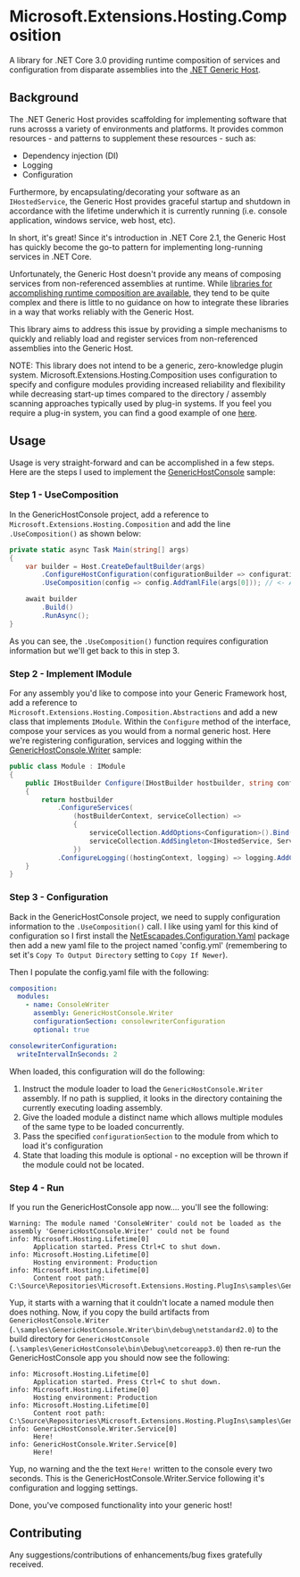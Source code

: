 ﻿# Microsoft.Extensions.Hosting.Composition

A library for .NET Core 3.0 providing runtime composition of services and configuration from disparate assemblies into the [.NET Generic Host](https://docs.microsoft.com/en-us/aspnet/core/fundamentals/host/generic-host?view=aspnetcore-3.0).

## Background

The .NET Generic Host provides scaffolding for implementing software that runs acrosss a variety of environments and platforms. It provides common resources - and patterns to supplement these resources - such as:

  * Dependency injection (DI)
  * Logging
  * Configuration

Furthermore, by encapsulating/decorating your software as an `IHostedService`, the Generic Host provides graceful startup and shutdown in accordance with the lifetime underwhich it is currently running (i.e. console application, windows service, web host, etc).

In short, it's great! Since it's introduction in .NET Core 2.1, the Generic Host has quickly become the go-to pattern for implementing long-running services in .NET Core.

Unfortunately, the Generic Host doesn't provide any means of composing services from non-referenced assemblies at runtime. While [libraries for accomplishing runtime composition are available](https://www.nuget.org/packages/System.Composition.Runtime/), they tend to be quite complex and there is little to no guidance on how to integrate these libraries in a way that works reliably with the Generic Host.

This library aims to address this issue by providing a simple mechanisms to quickly and reliably load and register services from non-referenced assemblies into the Generic Host.

NOTE: This library does not intend to be a generic, zero-knowledge plugin system. Microsoft.Extensions.Hosting.Composition uses configuration to specify and configure modules providing increased reliability and flexibility while decreasing start-up times compared to the directory / assembly scanning approaches typically used by plug-in systems. If you feel you require a plug-in system, you can find a good example of one [here](https://github.com/dapplo/Dapplo.Microsoft.Extensions.Hosting).

## Usage

Usage is very straight-forward and can be accomplished in a few steps. Here are the steps I used to implement the [GenericHostConsole](https://github.com/ibebbs/Microsoft.Extensions.Hosting.PlugIns/tree/master/samples) sample:

### Step 1 - UseComposition

In the GenericHostConsole project, add a reference to `Microsoft.Extensions.Hosting.Composition` and add the line `.UseComposition()` as shown below:

```c#
private static async Task Main(string[] args)
{
    var builder = Host.CreateDefaultBuilder(args)
        .ConfigureHostConfiguration(configurationBuilder => configurationBuilder.AddCommandLine(args))
        .UseComposition(config => config.AddYamlFile(args[0])); // <- Add this line

    await builder
        .Build()
        .RunAsync();
}
```

As you can see, the `.UseComposition()` function requires configuration information but we'll get back to this in step 3.

### Step 2 - Implement IModule

For any assembly you'd like to compose into your Generic Framework host, add a reference to `Microsoft.Extensions.Hosting.Composition.Abstractions` and add a new class that implements `IModule`. Within the `Configure` method of the interface, compose your services as you would from a normal generic host. Here we're registering configuration, services and logging within the [GenericHostConsole.Writer](https://github.com/ibebbs/Microsoft.Extensions.Hosting.PlugIns/tree/master/samples/GenericHostConsole.Writer) sample:

```c#
public class Module : IModule
{
    public IHostBuilder Configure(IHostBuilder hostbuilder, string configurationSection)
    {
        return hostbuilder
            .ConfigureServices(
                (hostBuilderContext, serviceCollection) =>
                {
                    serviceCollection.AddOptions<Configuration>().Bind(hostBuilderContext.Configuration.GetSection(configurationSection));
                    serviceCollection.AddSingleton<IHostedService, Service>();
                })
            .ConfigureLogging((hostingContext, logging) => logging.AddConsole());
    }
}
```

### Step 3 - Configuration

Back in the GenericHostConsole project, we need to supply configuration information to the `.UseComposition()` call. I like using yaml for this kind of configuration so I first install the [NetEscapades.Configuration.Yaml](https://www.nuget.org/packages/NetEscapades.Configuration.Yaml/) package then add a new yaml file to the project named 'config.yml' (remembering to set it's `Copy To Output Directory` setting to `Copy If Newer`).

Then I populate the config.yaml file with the following:

```yaml
composition:
  modules:
    - name: ConsoleWriter
      assembly: GenericHostConsole.Writer
      configurationSection: consolewriterConfiguration
      optional: true

consolewriterConfiguration:
  writeIntervalInSeconds: 2
```

When loaded, this configuration will do the following:

1. Instruct the module loader to load the `GenericHostConsole.Writer` assembly. If no path is supplied, it looks in the directory containing the currently executing loading assembly.
2. Give the loaded module a distinct name which allows multiple modules of the same type to be loaded concurrently.
3. Pass the specified `configurationSection` to the module from which to load it's configuration
4. State that loading this module is optional - no exception will be thrown if the module could not be located.

### Step 4 - Run

If you run the GenericHostConsole app now.... you'll see the following:

```
Warning: The module named 'ConsoleWriter' could not be loaded as the assembly 'GenericHostConsole.Writer' could not be found
info: Microsoft.Hosting.Lifetime[0]
      Application started. Press Ctrl+C to shut down.
info: Microsoft.Hosting.Lifetime[0]
      Hosting environment: Production
info: Microsoft.Hosting.Lifetime[0]
      Content root path: C:\Source\Repositories\Microsoft.Extensions.Hosting.PlugIns\samples\GenericHostConsole\bin\Debug\netcoreapp3.0
```

Yup, it starts with a warning that it couldn't locate a named module then does nothing. Now, if you copy the build artifacts from `GenericHostConsole.Writer` (`.\samples\GenericHostConsole.Writer\bin\debug\netstandard2.0`) to the build directory for `GenericHostConsole` (`.\samples\GenericHostConsole\bin\Debug\netcoreapp3.0`) then re-run the GenericHostConsole app you should now see the following:

```
info: Microsoft.Hosting.Lifetime[0]
      Application started. Press Ctrl+C to shut down.
info: Microsoft.Hosting.Lifetime[0]
      Hosting environment: Production
info: Microsoft.Hosting.Lifetime[0]
      Content root path: C:\Source\Repositories\Microsoft.Extensions.Hosting.PlugIns\samples\GenericHostConsole\bin\Debug\netcoreapp3.0
info: GenericHostConsole.Writer.Service[0]
      Here!
info: GenericHostConsole.Writer.Service[0]
      Here!
```

Yup, no warning and the the text `Here!` written to the console every two seconds. This is the GenericHostConsole.Writer.Service following it's configuration and logging settings.

Done, you've composed functionality into your generic host!

## Contributing

Any suggestions/contributions of enhancements/bug fixes gratefully received.